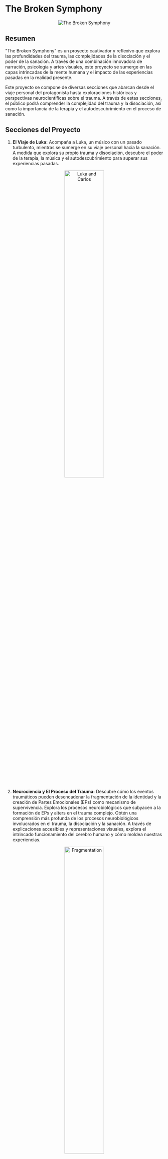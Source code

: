 # The Broken Symphony

<div style="text-align: center;">
  <img src="/broken/assets/images/9.png" alt="The Broken Symphony">
</div>

## Resumen

"The Broken Symphony" es un proyecto cautivador y reflexivo que explora las profundidades del trauma, las complejidades de la disociación y el poder de la sanación. A través de una combinación innovadora de narración, psicología y artes visuales, este proyecto se sumerge en las capas intrincadas de la mente humana y el impacto de las experiencias pasadas en la realidad presente.

Este proyecto se compone de diversas secciones que abarcan desde el viaje personal del protagonista hasta exploraciones históricas y perspectivas neurocientíficas sobre el trauma. A través de estas secciones, el público podrá comprender la complejidad del trauma y la disociación, así como la importancia de la terapia y el autodescubrimiento en el proceso de sanación.

## Secciones del Proyecto

1. **El Viaje de Luka:** Acompaña a Luka, un músico con un pasado turbulento, mientras se sumerge en su viaje personal hacia la sanación. A medida que explora su propio trauma y disociación, descubre el poder de la terapia, la música y el autodescubrimiento para superar sus experiencias pasadas.

<p align="center">
  <img src="/broken/assets/images/2.png" alt="Luka and Carlos" width="50%">
</p>

2. **Neurociencia y El Proceso del Trauma:** Descubre cómo los eventos traumáticos pueden desencadenar la fragmentación de la identidad y la creación de Partes Emocionales (EPs) como mecanismo de supervivencia. Explora los procesos neurobiológicos que subyacen a la formación de EPs y alters en el trauma complejo.  Obtén una comprensión más profunda de los procesos neurobiológicos involucrados en el trauma, la disociación y la sanación. A través de explicaciones accesibles y representaciones visuales, explora el intrincado funcionamiento del cerebro humano y cómo moldea nuestras experiencias.

<p align="center">
  <img src="/broken/assets/images/10.png" alt="Fragmentation" width="50%">
</p>

3. **Metáfora de la Biblioteca y Perspectivas Neurocientíficas:** Sumérgete en una exploración profunda de la metáfora de la biblioteca y su conexión con las perspectivas neurocientíficas del trauma y la disociación. Descubre cómo se crean y almacenan las memorias en el cerebro y qué ocurre durante un evento traumático que puede llevar a la fragmentación de la identidad.
Explora cómo la biblioteca representa las experiencias fragmentadas y los recuerdos en la mente de Luka. Cada sección de la biblioteca simboliza un aspecto específico de su historia y personalidad, y a medida que Luka navega por ella, desentraña las pistas ocultas que lo ayudan a comprender su propia narrativa.
Examina cómo la metáfora de la biblioteca se relaciona con los conceptos neurocientíficos del trauma y la disociación. Descubre cómo los recuerdos fragmentados se almacenan en diferentes secciones de la biblioteca mental y cómo los procesos neurobiológicos pueden influir en la organización de la identidad.

<p align="center">
  <img src="/broken/assets/images/3.png" alt="Ghost Writer" width="50%">
</p>

4. **Recuerdo Histórico:** Sumérgete en la historia y evolución de las teorías sobre el trauma y la disociación. Explora las obras de destacados psicólogos y psiquiatras como Charcot, Freud, Breuer y Pierre Janet, y descubre cómo sus contribuciones han dado forma a nuestra comprensión actual del trauma. Al examinar la evolución de estas teorías, el proyecto arroja luz sobre la comprensión y el tratamiento del trauma.

<p align="center">
  <img src="/broken/assets/images/14.png" alt="Historical References" width="50%">
</p>

5. **Narrativa Musical:** A través de diversas formas de expresión artística, Luka encuentra consuelo y catarsis. Desde la música y la poesía hasta las obras visuales, estas formas de expresión le permiten canalizar sus emociones y compartir su experiencia con el mundo. La música juega un papel central en el viaje de Luka. A través de canciones originales y pistas seleccionadas cuidadosamente, la banda sonora de "The Broken Symphony" refleja las emociones y experiencias del protagonista, sumergiendo al público en su mundo interior.
   
<p align="center">
  <img src="/broken/assets/images/13.png" alt="First Love Music" width="45%">
  <img src="/broken/assets/images/11.png" alt="Rediscovery" width="45%">
</p>

6. **Terapia y Sanación:** Explora los diferentes enfoques terapéuticos que guían a Luka en su proceso de sanación. Desde el yoga hasta la Terapia Conductual Dialéctica (DBT) y la Terapia Cognitivo-Conductual (CBT), descubre cómo estas prácticas terapéuticas ayudan a Luka a superar el trauma y recuperar el control de su vida.

<p align="center">
  <img src="/broken/assets/images/15.png" alt="Sunset" width="45%">
  <img src="/broken/assets/images/16.png" alt="Feel The Sea" width="45%">
</p>

### Videojuego

El proyecto planea la creación de un videojuego que combina narración, exploración y conceptos psicológicos.
En "The Broken Symphony", el juego se convierte en una experiencia de autodescubrimiento. A medida que exploras la historia de Luka y su viaje hacia la sanación, te invitamos a reflexionar sobre tu propia identidad y reconocer las diferentes partes de ti mism@.

A medida que avanzas en el juego, te adentrarás en una jornada de autodescubrimiento y crecimiento personal. A través de la exploración de tus propias "partes", podrás comprender mejor tus emociones, fortalezas y desafíos, y aprender a integrarlos en una sinfonía.

<p align="center">
  <img src="/broken/assets/images/17.png" alt="Switching" width="80%">
  <img src="/broken/assets/images/18.png" alt="Dissociation" width="80%">
</p>

# Soundtrack:

## Happy - NF
[![Watch the video](https://img.youtube.com/vi/vhumOLNSSJY/maxresdefault.jpg)](https://youtu.be/vhumOLNSSJY)

## Find my way - Gremlin
[![Watch the video](https://img.youtube.com/vi/JcREdXOxtUc/maxresdefault.jpg)](https://youtu.be/JcREdXOxtUc)

# Referencias

Here's your requested data converted into a markdown table:

| # | Author(s) | Title | Publication | Year | Summary |
|---|-----------|-------|-------------|------|---------|
| 1 | Nijenhuis, E.R., Van der Hart, O. | Dissociation in Trauma: A New Definition and Comparison with Previous Formulations | Journal of Trauma & Dissociation | 2011 | Proposes that trauma-related structural dissociation of the personality involves a division of the personality into different types of subsystems, not a defense mechanism. |
| 2 | Frewen, P., Brown, M., DePierro, J., D'Andrea, W., & Schore, A. | Trauma-related altered states of consciousness in posttraumatic stress disorder patients with a high dissociative profile: Network analysis and a theorized role of the parasympathetic nervous system | Frontiers in Psychology | 2020 | Describes trauma-related altered states of consciousness in individuals with PTSD and the role of the parasympathetic nervous system. |
| 3 | Brand, B.L., McNary, S.W., Loewenstein, R.J., Kolos, A.C., & Barr, S.R. | A Longitudinal Naturalistic Study of Patients with Dissociative Disorders Treated by Community Clinicians | Psychological Trauma: Theory, Research, Practice, and Policy | 2020 | Examines outcomes for patients with dissociative disorders treated in community settings. |
| 4 | Krause-Utz, A., Frost, R., Winter, D., & Elzinga, B.M. | Dissociation and Alterations in Brain Function and Structure: Implications for Borderline Personality Disorder | Current Psychiatry Reports | 2017 | Discusses possible relationships between dissociation, alterations in brain function and structure, and borderline personality disorder. |
| 5 | Schimmenti, A., Caretti, V. | Dissociative Processes and Dissociative Disorders: A Historical Perspective | Journal of Trauma & Dissociation | 2020 | Provides a historical review of theories about dissociative processes and disorders. |
| 6 | De Kloet, C.S., Vermetten, E., Rademaker, A.R., Geuze, E., & Westenberg, H.G. | Neuroendocrine and immune responses to a cognitive stress challenge in veterans with and without PTSD | European Journal of Psychotraumatology | 2012 | Explores the neuroendocrine and immune responses to cognitive stress challenges in veterans, comparing those with and without PTSD. |
| 7 | Herman, J. | Trauma and Recovery: The Aftermath of Violence - From Domestic Abuse to Political Terror | BasicBooks | 1992 | A seminal work discussing trauma and its effects on the individual, tracing the history of understanding trauma from Freud and Janet to the present day. |
| 8 | Bowlby, J. | Attachment and Loss Volume I: Attachment | Basic Books | 1969 | Discusses the concept of attachment and its impact on human development and relationships. |
| 9 | Van der Hart, O., Nijenhuis, E., & Steele, K. | The Haunted Self: Structural Dissociation and the Treatment of Chronic Traumatization | W. W. Norton & Company | 2006 | Presents a model of structural dissociation and its treatment, especially in cases of complex trauma. |
Here's the markdown code for your table:
| 10 | Van der Hart, O., Nijenhuis, E. R., & Steele, K. | The Theory of Structural Dissociation of the Personality | In Trauma and Dissociation in a Cross-cultural Perspective: Not Just a North American Phenomenon | 2007 | The authors further explain the concept of structural dissociation, detailing its theoretical underpinnings and relevance in understanding and treating trauma-related disorders. |
| 11 | Frewen, P., Lanius, R. | Healing the Traumatized Self: Consciousness, Neuroscience, Treatment | W. W. Norton & Company | 2015 | The book presents a new and innovative framework for therapeutic intervention with trauma survivors by integrating the latest research in consciousness, cognitive and affective neuroscience, and attachment theory. |
| 12 | Van der Kolk, B. | The Body Keeps the Score: Brain, Mind, and Body in the Healing of Trauma | Viking | 2014 | This work discusses how trauma and its resulting stress can affect the brain, mind, and body, and explores various methods that have been shown to help in the healing process. |


When you paste this into a markdown-compatible editor, it will create a formatted table.

## Participa

Únete a nosotros en este cautivador viaje de autodescubrimiento, sanación y resiliencia. Mantente atento a las actualizaciones, experiencias interactivas y oportunidades para participar en la comunidad de The Broken Symphony.

Síguenos en [Instagram](https://instagram.com/) y [Twitter](https://twitter.com/) para conocer las últimas noticias y obtener información exclusiva de detrás de escena.

<p align="center">
  <img src="/broken/assets/images/19.png" alt="Logo" width="10%">
</p>

